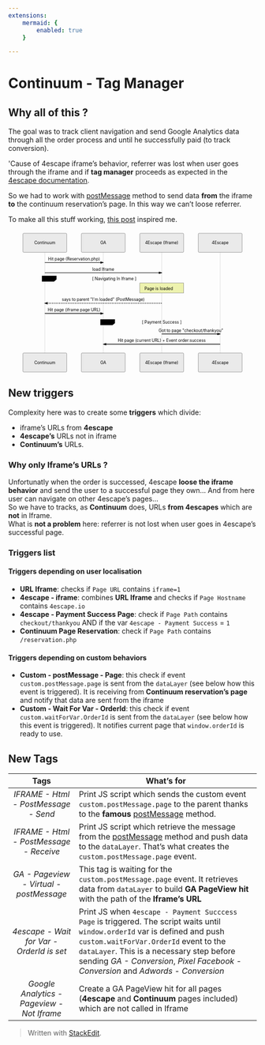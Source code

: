 ```yaml
---
extensions:
	mermaid: {
	    enabled: true
	}

---
```


<h1 id="continuum---tag-manager">Continuum - Tag Manager</h1>
<h2 id="why-all-of-this-">Why all of this ?</h2>
<p>The goal was to track client navigation and send Google Analytics data through all the order process and until he successfully paid (to track conversion).</p>
<p>'Cause of 4escape iframe’s behavior, referrer was lost when user goes through the iframe and if <strong>tag manager</strong> proceeds as expected in the <a href="https://4escape.groovehq.com/knowledge_base/topics/configurer-google-tag-manager-pour-analytics-adwords-et-facebook-pixel">4escape documentation</a>.</p>
<p>So we had to work with <a href="1">postMessage</a> method to send data <strong>from</strong> the iframe <strong>to</strong> the continuum reservation’s page. In this way we can’t loose referrer.</p>
<p>To make all this stuff working, <a href="https://datarunsdeep.com.au/blog/how-track-iframes-google-tag-manager">this post</a> inspired me.</p>
<div class="mermaid"><svg xmlns="http://www.w3.org/2000/svg" id="mermaid-svg-k9p6viqE99wUKcD4" height="100%" width="100%" style="max-width:850px;" viewBox="-50 -10 850 485"><g></g><g><line id="actor1143" x1="75" y1="5" x2="75" y2="474" class="actor-line" stroke-width="0.5px" stroke="#999"></line><rect x="0" y="0" fill="#eaeaea" stroke="#666" width="150" height="65" rx="3" ry="3" class="actor"></rect><text x="75" y="32.5" dominant-baseline="central" alignment-baseline="central" class="actor" style="text-anchor: middle;"><tspan x="75" dy="0">Continuum</tspan></text></g><g><line id="actor1144" x1="275" y1="5" x2="275" y2="474" class="actor-line" stroke-width="0.5px" stroke="#999"></line><rect x="200" y="0" fill="#eaeaea" stroke="#666" width="150" height="65" rx="3" ry="3" class="actor"></rect><text x="275" y="32.5" dominant-baseline="central" alignment-baseline="central" class="actor" style="text-anchor: middle;"><tspan x="275" dy="0">GA</tspan></text></g><g><line id="actor1145" x1="475" y1="5" x2="475" y2="474" class="actor-line" stroke-width="0.5px" stroke="#999"></line><rect x="400" y="0" fill="#eaeaea" stroke="#666" width="150" height="65" rx="3" ry="3" class="actor"></rect><text x="475" y="32.5" dominant-baseline="central" alignment-baseline="central" class="actor" style="text-anchor: middle;"><tspan x="475" dy="0">4Escape (Iframe)</tspan></text></g><g><line id="actor1146" x1="675" y1="5" x2="675" y2="474" class="actor-line" stroke-width="0.5px" stroke="#999"></line><rect x="600" y="0" fill="#eaeaea" stroke="#666" width="150" height="65" rx="3" ry="3" class="actor"></rect><text x="675" y="32.5" dominant-baseline="central" alignment-baseline="central" class="actor" style="text-anchor: middle;"><tspan x="675" dy="0">4Escape</tspan></text></g><defs><marker id="arrowhead" refX="5" refY="2" markerWidth="6" markerHeight="4" orient="auto"><path d="M 0,0 V 4 L6,2 Z"></path></marker></defs><defs><marker id="crosshead" markerWidth="15" markerHeight="8" orient="auto" refX="16" refY="4"><path fill="black" stroke="#000000" stroke-width="1px" d="M 9,2 V 6 L16,4 Z" style="stroke-dasharray: 0, 0;"></path><path fill="none" stroke="#000000" stroke-width="1px" d="M 0,1 L 6,7 M 6,1 L 0,7" style="stroke-dasharray: 0, 0;"></path></marker></defs><g><text x="175" y="93" class="messageText" style="text-anchor: middle;">Hit page (Reservation.php)</text><line x1="75" y1="100" x2="275" y2="100" class="messageLine0" stroke-width="2" stroke="black" marker-end="url(#arrowhead)" style="fill: none;"></line></g><g><text x="275" y="128" class="messageText" style="text-anchor: middle;">load Iframe</text><line x1="75" y1="135" x2="475" y2="135" class="messageLine0" stroke-width="2" stroke="black" marker-end="url(#arrowhead)" style="fill: none;"></line></g><g><rect x="400" y="170" fill="#EDF2AE" stroke="#666" width="150" height="34" rx="0" ry="0" class="note"></rect><text x="396" y="194" fill="black" class="noteText"><tspan x="416" fill="black">Page is loaded</tspan></text></g><g><text x="275" y="232" class="messageText" style="text-anchor: middle;">says to parent "I'm loaded" (PostMessage)</text><line x1="475" y1="239" x2="75" y2="239" class="messageLine1" stroke-width="2" stroke="black" marker-end="url(#arrowhead)" style="stroke-dasharray: 3, 3; fill: none;"></line></g><g><text x="175" y="267" class="messageText" style="text-anchor: middle;">Hit page (iframe page URL)</text><line x1="75" y1="274" x2="275" y2="274" class="messageLine0" stroke-width="2" stroke="black" marker-end="url(#arrowhead)" style="fill: none;"></line></g><g><line x1="65" y1="145" x2="560" y2="145" class="loopLine"></line><line x1="560" y1="145" x2="560" y2="284" class="loopLine"></line><line x1="65" y1="284" x2="560" y2="284" class="loopLine"></line><line x1="65" y1="145" x2="65" y2="284" class="loopLine"></line><polygon points="65,145 115,145 115,158 106.6,165 65,165" class="labelBox"></polygon><text x="72.5" y="160" fill="black" class="labelText"><tspan x="72.5" fill="black">loop</tspan></text><text x="312.5" y="160" fill="black" class="loopText" style="text-anchor: middle;"><tspan x="312.5" fill="black">[ Navigating In Iframe ]</tspan></text></g><g><text x="575" y="337" class="messageText" style="text-anchor: middle;">Got to page "checkout/thankyou"</text><line x1="475" y1="344" x2="675" y2="344" class="messageLine0" stroke-width="2" stroke="black" marker-end="url(#arrowhead)" style="fill: none;"></line></g><g><text x="475" y="372" class="messageText" style="text-anchor: middle;">Hit page (current URL) + Event order:success</text><line x1="675" y1="379" x2="275" y2="379" class="messageLine0" stroke-width="2" stroke="black" marker-end="url(#arrowhead)" style="fill: none;"></line></g><g><line x1="265" y1="294" x2="685" y2="294" class="loopLine"></line><line x1="685" y1="294" x2="685" y2="389" class="loopLine"></line><line x1="265" y1="389" x2="685" y2="389" class="loopLine"></line><line x1="265" y1="294" x2="265" y2="389" class="loopLine"></line><polygon points="265,294 315,294 315,307 306.6,314 265,314" class="labelBox"></polygon><text x="272.5" y="309" fill="black" class="labelText"><tspan x="272.5" fill="black">alt</tspan></text><text x="475" y="309" fill="black" class="loopText" style="text-anchor: middle;"><tspan x="475" fill="black">[ Payment Success ]</tspan></text></g><g><rect x="0" y="409" fill="#eaeaea" stroke="#666" width="150" height="65" rx="3" ry="3" class="actor"></rect><text x="75" y="441.5" dominant-baseline="central" alignment-baseline="central" class="actor" style="text-anchor: middle;"><tspan x="75" dy="0">Continuum</tspan></text></g><g><rect x="200" y="409" fill="#eaeaea" stroke="#666" width="150" height="65" rx="3" ry="3" class="actor"></rect><text x="275" y="441.5" dominant-baseline="central" alignment-baseline="central" class="actor" style="text-anchor: middle;"><tspan x="275" dy="0">GA</tspan></text></g><g><rect x="400" y="409" fill="#eaeaea" stroke="#666" width="150" height="65" rx="3" ry="3" class="actor"></rect><text x="475" y="441.5" dominant-baseline="central" alignment-baseline="central" class="actor" style="text-anchor: middle;"><tspan x="475" dy="0">4Escape (Iframe)</tspan></text></g><g><rect x="600" y="409" fill="#eaeaea" stroke="#666" width="150" height="65" rx="3" ry="3" class="actor"></rect><text x="675" y="441.5" dominant-baseline="central" alignment-baseline="central" class="actor" style="text-anchor: middle;"><tspan x="675" dy="0">4Escape</tspan></text></g></svg></div>
<h2 id="new-triggers">New triggers</h2>
<p>Complexity here was to create some <strong>triggers</strong> which divide:</p>
<ul>
<li>iframe’s URLs from <strong>4escape</strong></li>
<li><strong>4escape’s</strong> URLs not in iframe</li>
<li><strong>Continuum’s</strong> URLs.</li>
</ul>
<h3 id="why-only-iframes-urls-">Why only Iframe’s URLs ?</h3>
<p>Unfortunatly when the order is successed, 4escape <strong>loose the iframe behavior</strong> and send the user to a successful page they own… And from here user can navigate on other 4escape’s pages…<br>
So we have to tracks, as <strong>Continuum</strong> does, URLs <strong>from 4escapes</strong> which are <strong>not</strong> in Iframe.<br>
What is <strong>not a problem</strong> here: referrer is not lost when user goes in 4escape’s successful page.</p>
<h3 id="triggers-list">Triggers list</h3>
<h4 id="triggers-depending-on-user-localisation">Triggers depending on user localisation</h4>
<ul>
<li><strong>URL Iframe</strong>: checks if <code>Page URL</code> contains <code>iframe=1</code></li>
<li><strong>4escape - iframe</strong>: combines <strong>URL Iframe</strong> and checks if <code>Page Hostname</code> contains <code>4escape.io</code></li>
<li><strong>4escape - Payment Success Page</strong>: check if <code>Page Path</code> contains <code>checkout/thankyou</code> AND if the var <code>4escape - Payment Success</code> = <code>1</code></li>
<li><strong>Continuum Page Reservation</strong>: check if <code>Page Path</code> contains <code>/reservation.php</code></li>
</ul>
<h4 id="triggers-depending-on-custom-behaviors">Triggers depending on custom behaviors</h4>
<ul>
<li><strong>Custom - postMessage - Page</strong>: this check if event <code>custom.postMessage.page</code> is sent from the <code>dataLayer</code> (see below how this event is triggered). It is receiving from <strong>Continuum reservation’s page</strong> and notify that data are sent from the iframe</li>
<li><strong>Custom - Wait For Var - OrderId</strong>: this check if event <code>custom.waitForVar.OrderId</code> is sent from the <code>dataLayer</code> (see below how this event is triggered). It notifies current page that <code>window.orderId</code> is ready to use.</li>
</ul>
<h2 id="new-tags">New Tags</h2>

<table>
<thead>
<tr>
<th align="center">Tags</th>
<th>What’s for</th>
</tr>
</thead>
<tbody>
<tr>
<td align="center"><em>IFRAME - Html - PostMessage - Send</em></td>
<td>Print JS script which sends the custom event <code>custom.postMessage.page</code> to the parent thanks to the <strong>famous</strong> <a href="1">postMessage</a>  method.</td>
</tr>
<tr>
<td align="center"><em>IFRAME - Html - PostMessage - Receive</em></td>
<td>Print JS script which retrieve the message from  the <a href="1">postMessage</a>  method and push data to the <code>dataLayer</code>. That’s what creates the <code>custom.postMessage.page</code> event.</td>
</tr>
<tr>
<td align="center"><em>GA - Pageview - Virtual - postMessage</em></td>
<td>This tag is waiting for the <code>custom.postMessage.page</code> event. It retrieves data from <code>dataLayer</code> to build <strong>GA PageView hit</strong> with the path of the <strong>Iframe’s URL</strong></td>
</tr>
<tr>
<td align="center"><em>4escape - Wait for Var - OrderId is set</em></td>
<td>Print JS when  <code>4escape - Payment Succcess Page</code> is triggered. The script waits until <code>window.orderId</code> var is defined and push <code>custom.waitForVar.OrderId</code> event to the <code>dataLayer</code>. This is a necessary step before sending <em>GA - Conversion</em>, <em>Pixel Facebook - Conversion</em> and <em>Adwords - Conversion</em></td>
</tr>
<tr>
<td align="center"><em>Google Analytics - Pageview - Not Iframe</em></td>
<td>Create a GA PageView hit for all pages (<strong>4escape</strong> and <strong>Continuum</strong> pages included) which are not called in Iframe</td>
</tr>
</tbody>
</table><blockquote>
<p>Written with <a href="https://stackedit.io/">StackEdit</a>.</p>
</blockquote>


